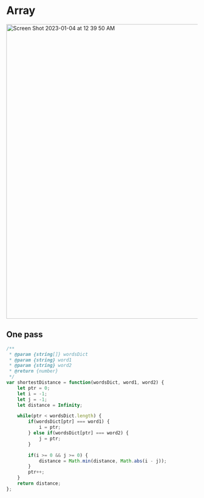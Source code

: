 # Array
<img width="776" alt="Screen Shot 2023-01-04 at 12 39 50 AM" src="https://user-images.githubusercontent.com/37787994/210498212-9cf40ba3-2fa5-4a07-b727-a5162fd8841c.png">

## One pass

```js
/**
 * @param {string[]} wordsDict
 * @param {string} word1
 * @param {string} word2
 * @return {number}
 */
var shortestDistance = function(wordsDict, word1, word2) {
    let ptr = 0;
    let i = -1;
    let j = -1;
    let distance = Infinity;

    while(ptr < wordsDict.length) {
        if(wordsDict[ptr] === word1) {
            i = ptr;
        } else if(wordsDict[ptr] === word2) {
            j = ptr;
        }

        if(i >= 0 && j >= 0) {
            distance = Math.min(distance, Math.abs(i - j));
        }
        ptr++;
    }
    return distance;
};
```
